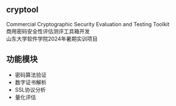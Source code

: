 ## cryptool
Commercial Cryptographic Security Evaluation and Testing Toolkit<br>
商用密码安全性评估测评工具箱开发<br>
山东大学软件学院2024年暑期实训项目<br>

## 功能模块
* 密码算法验证<br>
* 数字证书解析<br>
* SSL协议分析<br>
* 量化评估<br>

